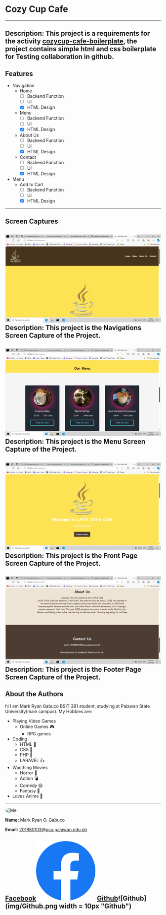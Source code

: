 # Cozy Cup Cafe #
---
**Description:**
            This project is a requirements for the activity [cozycup-cafe-boilerplate](https://github.com/CC6-Pancake/cozycup-cafe-boilerplate.git "cozycup-cafe-boilerplate"), the project contains simple html and css boilerplate for Testing collaboration in github.
---
## Features ##

- Navigation
  - Home
    - [ ] Backend Function
    - [ ] UI
    - [X] HTML Design
  - Menu
    - [ ] Backend Function
    - [ ] UI
    - [X] HTML Design
  - About Us
    - [ ] Backend Function
    - [ ] UI
    - [X] HTML Design
  - Contact
    - [ ] Backend Function
    - [ ] UI
    - [X] HTML Design    
- Menu
  - Add to Cart
    - [ ] Backend Function
    - [ ] UI
    - [X] HTML Design

----

## Screen Captures ##

![Navigations](img/Screenshot%20(5).png "Navigation")
 **Description:**
            This project is the Navigations Screen Capture of the Project.
---

![Menu](img/Screenshot%20(6).png "Menu")
 **Description:**
            This project is the Menu Screen Capture of the Project.
---

![Front Page](img/Screenshot%20(7).png "Front Page")
 **Description:**
            This project is the Front Page Screen Capture of the Project.
---

![Footer](img/Screenshot%20(8).png "About Page/Contact Us")
 **Description:**
            This project is the Footer Page Screen Capture of the Project.
---

## About the Authors ##

hi I am Mark Ryan Gabuco BSIT 3B1 student, studying at Palawan State University(main campus).
My Hobbies are: 
- Playing Video Games
  - Online Games :video_game:
    - RPG games 
- Coding
  - HTML :scroll:
  - CSS :art:
  - PHP :elephant:
  - LARAVEL :thumbsup:
- Wacthing Movies
  - Horror :hocho:
  - Action :bomb:
  - Comedy :laughing:
  - Fantasy :horse:
- Loves Anime :art:
---

<img src="https://avatars.githubusercontent.com/u/156725744?s=400&u=6e8a620cc7bc3982c28d6a1eeb7ba77b57aa2780&v=4" width="150px" alt="Me" style="border-radius:50%; margin: 0 auto">

**Name:**
Mark Ryan O. Gabuco


**Email:**
201880103@psu.palawan.edu.ph

[Facebook](https://web.facebook.com/rynFromPh/ "Facebook")![Facebook](img/Facebook.png "Facebook")
[Github](https://github.com/GABUC01 "Github")![Github](img/Github.png width = 10px "Github")
---


